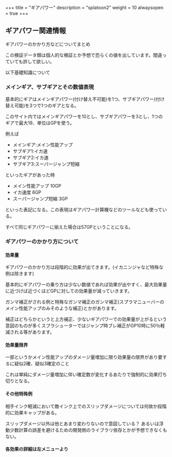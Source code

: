 +++
title = "ギアパワー"
description = "splatoon2"
weight = 10
alwaysopen = true
+++

## ギアパワー関連情報

ギアパワーのかかり方などについてまとめ

この検証データ類は個人的な検証とか予想で恐らくの値を出しています。間違っていても許して欲しい。

以下基礎知識について

### メインギア、サブギアとその数値表現

基本的にギアはメインギアパワー(付け替え不可能)を1つ、サブギアパワー(付け替え可能)を3つで1つのギアとなる。

このサイト内ではメインギアパワーを10とし、サブギアパワーを3とし、1つのギアで最大19、単位はGPを使う。

例えば

* メインギア:メイン性能アップ
* サブギア1:イカ速
* サブギア2:イカ速
* サブギア3:スーパージャンプ短縮

といったギアがあった時

* メイン性能アップ 10GP
* イカ速度 6GP
* スーパージャンプ短縮 3GP

といった表記になる。この表現はギアパワー計算機などのツールなども使っている。

すべて同じギアパワーに揃えた場合は57GPということになる。

### ギアパワーのかかり方について

#### 効果量

ギアパワーのかかり方は段階的に効果が出てきます。(イカニンジャなど特殊な例は除きます)

基本的にギアパワーの乗り方は少ない数値であれば効果が出やすく、最大効果量に近づけば近づくほどGPに対しての効果量が減っていきます。

ガンマ補正がされる例と特殊なガンマ補正のガンマ補正(スプラマニューバーのメイン性能アップのみそのような補正)とかがあります。

補正はどちらかというと上方補正、少ないギアパワーでの効果量が上がるという意図のものが多くスプラシューターではジャンプ時ブレ補正がGP10時に50％軽減される等があります。

#### 効果量限界

一部というかメイン性能アップのダメージ量増加に限り効果量の限界があり要するに疑似2確、疑似3確定のこと

これは単純にダメージ量増加に伴い確定数が変化するあたりで強制的に効果打ち切りとなる。

#### その他特殊例

相手インク軽減において敵インク上でのスリップダメージについては何故か段階的に効果キャップがある。

スリップダメージ以外は他とあまり変わりないので意図している？
あるいは浮動少数計算の誤差を避けるための開発側のライブラリ依存とかが予想できなくもない。

#### 各効果の詳細は左メニューより
